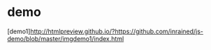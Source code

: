 # demo
[demo1]<http://htmlpreview.github.io/?https://github.com/inrained/js-demo/blob/master/imgdemo1/index.html>